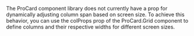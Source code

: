The ProCard component library does not currently have a prop for dynamically adjusting column span based on screen size. To achieve this behavior, you can use the colProps prop of the ProCard.Grid component to define columns and their respective widths for different screen sizes.
